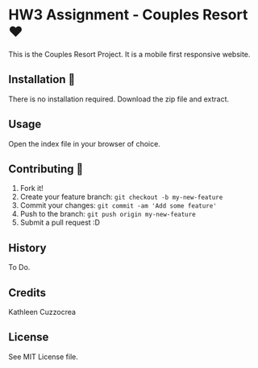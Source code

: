 # HW3 Assignment - Couples Resort ❤️

This is the Couples Resort Project. It is a mobile first responsive website.

## Installation 💾

There is no installation required. Download the zip file and extract.

## Usage 

Open the index file in your browser of choice.

## Contributing 🤝

1. Fork it!
2. Create your feature branch: `git checkout -b my-new-feature`
3. Commit your changes: `git commit -am 'Add some feature'`
4. Push to the branch: `git push origin my-new-feature`
5. Submit a pull request :D

## History 

To Do.

## Credits

Kathleen Cuzzocrea

## License 
See MIT License file. 
